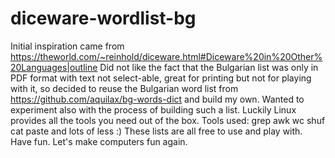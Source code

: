# diceware-wordlist-bg
Initial inspiration came from https://theworld.com/~reinhold/diceware.html#Diceware%20in%20Other%20Languages|outline
Did not like the fact that the Bulgarian list was only in PDF format with text not select-able, great for printing but not for playing with it,
so decided to reuse the Bulgarian word list from https://github.com/aquilax/bg-words-dict and build my own.
Wanted to experiment also with the process of building such a list.
Luckily Linux provides all the tools you need out of the box.
Tools used:
grep
awk
wc
shuf
cat
paste
and lots of less :)
These lists are all free to use and play with. Have fun. Let's make computers fun again.
